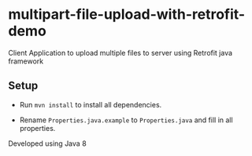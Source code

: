 # multipart-file-upload-with-retrofit-demo
Client Application to upload multiple files to server using Retrofit java framework

## Setup

- Run `mvn install` to install all dependencies.

- Rename `Properties.java.example` to `Properties.java` and fill in all properties.

Developed using Java 8
